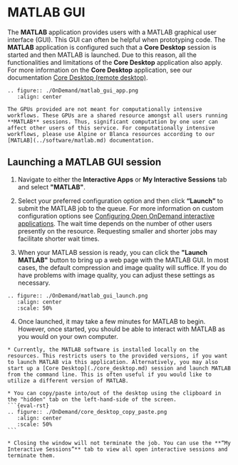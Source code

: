 # MATLAB GUI

The **MATLAB** application provides users with a MATLAB graphical user interface (GUI). This GUI can often be helpful when prototyping code. The **MATLAB** application is configured such that a **Core Desktop** session is started and then MATLAB is launched. Due to this reason, all the functionalities and limitations of the **Core Desktop** application also apply. For more information on the **Core Desktop** application, see our documentation [Core Desktop (remote desktop)](./core_desktop.md). 

```{eval-rst}
.. figure:: ./OnDemand/matlab_gui_app.png
   :align: center
```

```{attention}
The GPUs provided are not meant for computationally intensive workflows. These GPUs are a shared resource amongst all users running **MATLAB** sessions. Thus, significant computation by one user can affect other users of this service. For computationally intensive workflows, please use Alpine or Blanca resources according to our [MATLAB](../software/matlab.md) documentation. 
```

## Launching a MATLAB GUI session

1. Navigate to either the __Interactive Apps__ or __My Interactive Sessions__ tab and select **"MATLAB"**. 

2. Select your preferred configuration option and then click **“Launch”** to submit the MATLAB job to the queue. For more information on custom configuration options see [Configuring Open OnDemand interactive applications](./configuring_apps.md). The wait time depends on the number of other users presently on the resource. Requesting smaller and shorter jobs may facilitate shorter wait times. 

3. When your MATLAB session is ready, you can click the **"Launch MATLAB"** button to bring up a web page with the MATLAB GUI. In most cases, the default compression and image quality will suffice. If you do have problems with image quality, you can adjust these settings as necessary. 

```{eval-rst}
.. figure:: ./OnDemand/matlab_gui_launch.png
   :align: center
   :scale: 50%
```

4. Once launched, it may take a few minutes for MATLAB to begin. However, once started, you should be able to interact with MATLAB as you would on your own computer.  

````{note}
* Currently, the MATLAB software is installed locally on the resources. This restricts users to the provided versions, if you want to launch MATLAB via this application. Alternatively, you may also start up a [Core Desktop](./core_desktop.md) session and launch MATLAB from the command line. This is often useful if you would like to utilize a different version of MATLAB. 

* You can copy/paste into/out of the desktop using the clipboard in the "hidden" tab on the left-hand-side of the screen.
```{eval-rst}
.. figure:: ./OnDemand/core_desktop_copy_paste.png
   :align: center
   :scale: 50%
```

* Closing the window will not terminate the job. You can use the **“My Interactive Sessions”** tab to view all open interactive sessions and terminate them.
````
 
